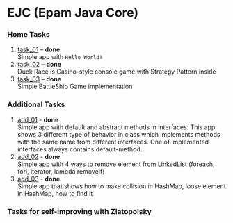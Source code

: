 # EJC (Epam Java Core)

### Home Tasks
1. [task_01](https://github.com/Venreaver/ejc_13/tree/master/src/main/java/task_01) – **done**  
   Simple app with `Hello World!`
2. [task_02](https://github.com/Venreaver/ejc_13/tree/master/src/main/java/task_02) – **done**  
   Duck Race is Casino-style console game with Strategy Pattern inside
3. [task_03](https://github.com/Venreaver/ejc_13/tree/master/src/main/java/task_03) – **done**  
   Simple BattleShip Game implementation

### Additional Tasks
1. [add_01](https://github.com/Venreaver/ejc_13/tree/master/src/main/java/add_01) - **done**  
   Simple app with default and abstract methods in interfaces.
   This app shows 3 different type of behavior in class which implements methods with the same name from different interfaces.
   One of implemented interfaces always contains default-method.
2. [add_02](https://github.com/Venreaver/ejc_13/tree/master/src/main/java/add_02) - **done**  
   Simple app with 4 ways to remove element from LinkedList (foreach, fori, iterator, lambda removeIf)
3. [add_03](https://github.com/Venreaver/ejc_13/tree/master/src/main/java/add_03) - **done**  
   Simple app that shows how to make collision in HashMap, loose element in HashMap, how to find it

### Tasks for self-improving with Zlatopolsky
